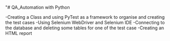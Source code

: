 "# QA_Automation with Python

-Creating a Class and using PyTest as a framework to organise and creating the test cases
-Using Selenium WebDriver and Selenium IDE
-Connecting to the database and deleting some tables for one of the test case
-Creating an HTML report
